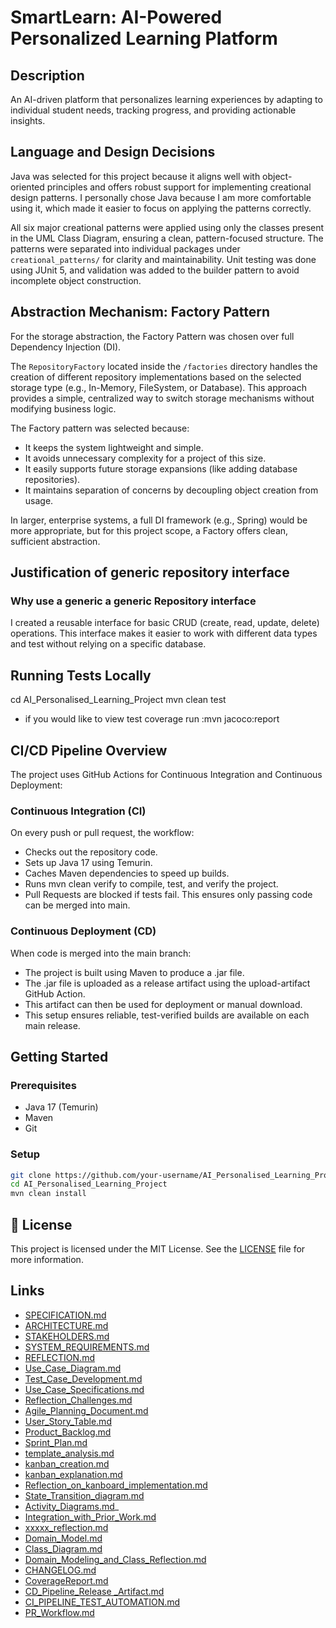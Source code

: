 # SmartLearn: AI-Powered Personalized Learning Platform

## Description
An AI-driven platform that personalizes learning experiences by adapting to individual student needs, tracking progress, and providing actionable insights.

## Language and Design Decisions
Java was selected for this project because it aligns well with object-oriented principles and offers robust support for implementing creational design patterns. I personally chose Java because I am more comfortable using it, which made it easier to focus on applying the patterns correctly.

All six major creational patterns were applied using only the classes present in the UML Class Diagram, ensuring a clean, pattern-focused structure. The patterns were separated into individual packages under `creational_patterns/` for clarity and maintainability. Unit testing was done using JUnit 5, and validation was added to the builder pattern to avoid incomplete object construction.
## Abstraction Mechanism: Factory Pattern

For the storage abstraction, the Factory Pattern was chosen over full Dependency Injection (DI). 

The `RepositoryFactory` located inside the `/factories` directory handles the creation of different repository implementations based on the selected storage type (e.g., In-Memory, FileSystem, or Database). This approach provides a simple, centralized way to switch storage mechanisms without modifying business logic.

The Factory pattern was selected because:
- It keeps the system lightweight and simple.
- It avoids unnecessary complexity for a project of this size.
- It easily supports future storage expansions (like adding database repositories).
- It maintains separation of concerns by decoupling object creation from usage.

In larger, enterprise systems, a full DI framework (e.g., Spring) would be more appropriate, but for this project scope, a Factory offers clean, sufficient abstraction.

## Justification of generic repository interface
### Why use a generic a generic Repository interface
I created a reusable interface for basic CRUD (create, read, update, delete) operations. This interface makes it easier to work with different data types and test without relying on a specific database.

## Running Tests Locally
cd AI_Personalised_Learning_Project
mvn clean test
- if you would like to view test coverage run :mvn jacoco:report

## CI/CD Pipeline Overview
The project uses GitHub Actions for Continuous Integration and Continuous Deployment:

### Continuous Integration (CI)
On every push or pull request, the workflow:
- Checks out the repository code.
- Sets up Java 17 using Temurin.
- Caches Maven dependencies to speed up builds.
- Runs mvn clean verify to compile, test, and verify the project.
- Pull Requests are blocked if tests fail. This ensures only passing code can be merged into main.

### Continuous Deployment (CD)
When code is merged into the main branch:
- The project is built using Maven to produce a .jar file.
- The .jar file is uploaded as a release artifact using the upload-artifact GitHub Action.
- This artifact can then be used for deployment or manual download.
- This setup ensures reliable, test-verified builds are available on each main release.

## Getting Started

### Prerequisites
- Java 17 (Temurin)
- Maven
- Git

### Setup

```bash
git clone https://github.com/your-username/AI_Personalised_Learning_Project.git
cd AI_Personalised_Learning_Project
mvn clean install
```
## 🪪 License

This project is licensed under the MIT License. See the [LICENSE](./LICENSE) file for more information.

## Links
- [SPECIFICATION.md](./SPECIFICATION.md)
- [ARCHITECTURE.md](./ARCHITECTURE.md)
- [STAKEHOLDERS.md](STAKEHOLDERS.md)
- [SYSTEM_REQUIREMENTS.md](SYSTEM_REQUIREMENTS.md)
- [REFLECTION.md](REFLECTION.md)
- [Use_Case_Diagram.md](Use_Case_Diagram.md)
- [Test_Case_Development.md](Test_Case_Development.md)
- [Use_Case_Specifications.md](Use_Case_Specifications.md)
- [Reflection_Challenges.md](Reflection_Challenges.md)
- [Agile_Planning_Document.md](Agile_Planning_Document.md)
- [User_Story_Table.md](User_Story_Table.md)
- [Product_Backlog.md](Product_Backlog.md)
- [Sprint_Plan.md](Sprint_Plan.md)
- [template_analysis.md](template_analysis.md)
- [kanban_creation.md](kanban_creation.md)
- [kanban_explanation.md](kanban_explanation.md)
- [Reflection_on_kanboard_implementation.md](Reflection_on_kanboard_implementation.md)
- [State_Transition_diagram.md](State_Transition_diagram.md)
- [Activity_Diagrams.md](Activity_Diagrams.md)_
- [Integration_with_Prior_Work.md](Integration_with_Prior_Work.md)
- [xxxxx_reflection.md](xxxxx_reflection.md)
- [Domain_Model.md](Domain_Model.md)
- [Class_Diagram.md](Class_Diagram.md)
- [Domain_Modeling_and_Class_Reflection.md](Domain_Modeling_and_Class_Reflection.md)
- [CHANGELOG.md](CHANGELOG.md)
- [CoverageReport.md](CoverageReport.md)
- [CD_Pipeline_Release _Artifact.md](CD_Pipeline_Release_Artifact.md)
- [CI_PIPELINE_TEST_AUTOMATION.md](CI_PIPELINE_TEST_AUTOMATION.md)
- [PR_Workflow.md](PR_Workflow.md)
